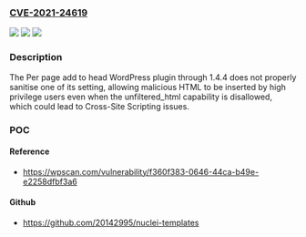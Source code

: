 ### [CVE-2021-24619](https://cve.mitre.org/cgi-bin/cvename.cgi?name=CVE-2021-24619)
![](https://img.shields.io/static/v1?label=Product&message=Per%20page%20add%20to%20head&color=blue)
![](https://img.shields.io/static/v1?label=Version&message=1.4.4%3C%3D%201.4.4%20&color=brighgreen)
![](https://img.shields.io/static/v1?label=Vulnerability&message=CWE-79%20Cross-site%20Scripting%20(XSS)&color=brighgreen)

### Description

The Per page add to head WordPress plugin through 1.4.4 does not properly sanitise one of its setting, allowing malicious HTML to be inserted by high privilege users even when the unfiltered_html capability is disallowed, which could lead to Cross-Site Scripting issues.

### POC

#### Reference
- https://wpscan.com/vulnerability/f360f383-0646-44ca-b49e-e2258dfbf3a6

#### Github
- https://github.com/20142995/nuclei-templates

